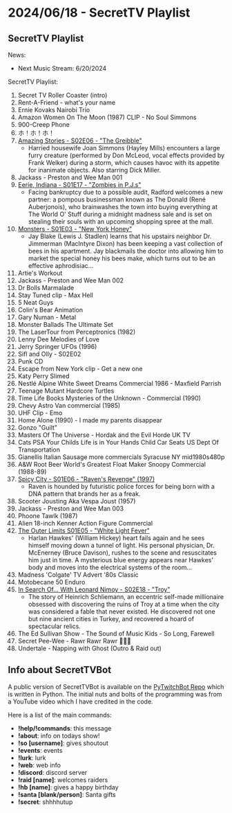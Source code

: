 # 2024/06/18 - SecretTV Playlist

## SecretTV Playlist

News: 
- Next Music Stream: 6/20/2024

SecretTV Playlist:
1. Secret TV Roller Coaster (intro)
2. Rent-A-Friend - what's your name
3. Ernie Kovaks Nairobi Trio
3. Amazon Women On The Moon (1987) CLIP - No Soul Simmons
4. 900-Creep Phone
5. ホ！ホ！ホ！
6. [Amazing Stories - S02E06 - "The Greibble"](https://en.wikipedia.org/wiki/Amazing_Stories_(1985_TV_series)#Season_2_(1986%E2%80%9387))
   - Harried housewife Joan Simmons (Hayley Mills) encounters a large furry creature (performed by Don McLeod, vocal effects provided by Frank Welker) during a storm, which causes havoc with its appetite for inanimate objects.  Also starring Dick Miller.
7. Jackass - Preston and Wee Man 001
8. [Eerie, Indiana - S01E17 - "Zombies in P.J.s"](https://en.wikipedia.org/wiki/Eerie%2C_Indiana#Episodes)
   -  Facing bankruptcy due to a possible audit, Radford welcomes a new partner: a pompous businessman known as The Donald (René Auberjonois), who brainwashes the town into buying everything at The World O' Stuff during a midnight madness sale and is set on stealing their souls with an upcoming shopping spree at the mall.
9. [Monsters - S01E03 - "New York Honey"](https://en.wikipedia.org/wiki/List_of_Monsters_episodes)
   - Jay Blake (Lewis J. Stadlen) learns that his upstairs neighbor Dr. Jimmerman (MacIntyre Dixon) has been keeping a vast collection of bees in his apartment. Jay blackmails the doctor into allowing him to market the special honey his bees make, which turns out to be an effective aphrodisiac...
10. Artie's Workout
11. Jackass - Preston and Wee Man 002
12. Dr Bolls Marmalade
13. Stay Tuned clip - Max Hell
14. 5 Neat Guys
14. Colin's Bear Animation
15. Gary Numan - Metal
16. Monster Ballads The Ultimate Set
17. The LaserTour from Perceptronics (1982)
18. Lenny Dee Melodies of Love
19. Jerry Springer UFOs (1996)
19. Sifl and Olly - S02E02
20. Punk CD
21. Escape from New York clip - Get a new one
22. Katy Perry Slimed
23. Nestlé Alpine White Sweet Dreams Commercial 1986 - Maxfield Parrish
24. Teenage Mutant Hardcore Turtles
25. Time Life Books Mysteries of the Unknown - Commercial (1990)
26. Chevy Astro Van commercial (1985)
27. UHF Clip - Emo
28. Home Alone (1990) - I made my parents disappear
29. Gonzo "Guilt"
30. Masters Of The Universe - Hordak and the Evil Horde UK TV
31. Cats PSA Your Childs Life is in Your Hands Child Car Seats US Dept Of Transportation
32. Gianellis Italian Sausage more commercials Syracuse NY mid1980s480p
33. A&W Root Beer World's Greatest Float Maker Snoopy Commercial (1988-89)
34. [Spicy City - S01E06 - "Raven's Revenge" (1997)](https://en.wikipedia.org/wiki/Spicy_City#Episodes)
    -  Raven is hounded by futuristic police forces for being born with a DNA pattern that brands her as a freak.
35. Scooter Jousting Aka Vespa Joust (1957)
36. Jackass - Preston and Wee Man 003
37. Phoone Tawlk (1987)
38. Alien 18-inch Kenner Action Figure Commercial
42. [The Outer Limits S01E05 - "White Light Fever"](https://en.wikipedia.org/wiki/List_of_The_Outer_Limits_(1995_TV_series)_episodes#Season_1_(1995))
    - Harlan Hawkes' (William Hickey) heart fails again and he sees himself moving down a tunnel of light. His personal physician, Dr. McEnerney (Bruce Davison), rushes to the scene and resuscitates him just in time. A mysterious blue energy appears near Hawkes' body and moves into the electrical systems of the room...
39. Madness 'Colgate' TV Advert '80s Classic
40. Motobecane 50 Enduro
43. [In Search Of... With Leonard Nimoy - S02E18 - "Troy"](https://en.wikipedia.org/wiki/In_Search_of..._(TV_series)#Season_2_(1977%E2%80%931978))
    - The story of Heinrich Schliemann, an eccentric self-made millionaire obsessed with discovering the ruins of Troy at a time when the city was considered a fable that never existed. He discovered not one but nine ancient cities in Turkey, and recovered a hoard of spectacular relics.
43. The Ed Sullivan Show - The Sound of Music Kids - So Long, Farewell
44. Secret Pee-Wee - Rawr Rawr Rawr 🐊🐊🐊
45. Undertale - Napping with Ghost (Outro & Raid out)


## Info about SecretTVBot

A public version of SecretTVBot is available on the [PyTwitchBot Repo](https://github.com/awbored/PyTwitchBot) which is written in Python.  The initial nuts and bolts of the programming was from a YouTube video which I have credited in the code.

Here is a list of the main commands:
- **!help/!commands**: this message
- **!about**: info on todays show!
- **!so [username]**: gives shoutout
- **!events**: events
- **!lurk**: lurk
- **!web**: web info
- **!discord**: discord server
- **!raid [name]**: welcomes raiders
- **!hb [name]**: gives a happy birthday
- **!santa [blank/person]**: Santa gifts
- **!secret**: shhhhutup
